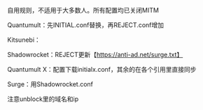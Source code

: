 自用规则，不适用于大多数人。所有配置均已关闭MITM

Quantumult：先INITIAL.conf替换，再REJECT.conf增加

Kitsunebi：

Shadowrocket：REJECT更新【https://anti-ad.net/surge.txt】

Quantumult X：配置下载initialx.conf，其余的在各个引用里直接同步

Surge：用Shadowrocket.conf

注意unblock里的域名和ip
